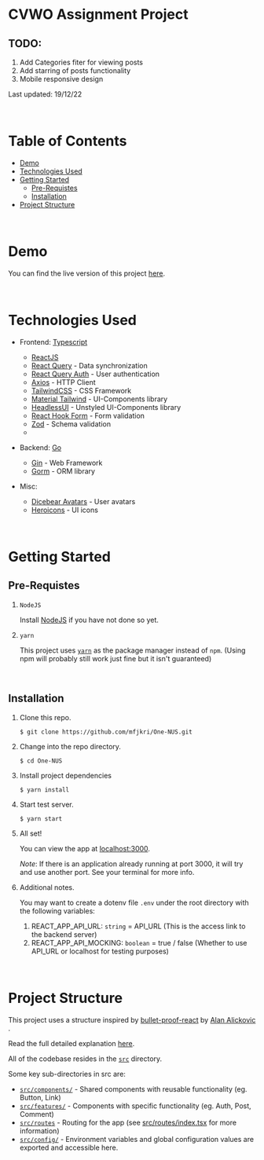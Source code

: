 # CVWO Assignment Project

## TODO:

1. Add Categories fiter for viewing posts
2. Add starring of posts functionality
3. Mobile responsive design

Last updated: 19/12/22

<br/>

# Table of Contents

- [Demo](#demo)
- [Technologies Used](#technologies-used)
- [Getting Started](#getting-started)
  - [Pre-Requistes](#pre-requistes)
  - [Installation](#installation)
- [Project Structure](#project-structure)

<br/>

# Demo

You can find the live version of this project [here](http://onenus.s3-website-ap-southeast-1.amazonaws.com/).

<br/>

# Technologies Used

- Frontend: [Typescript](https://www.typescriptlang.org/)
  - [ReactJS](https://reactjs.org/)
  - [React Query](https://react-query-v3.tanstack.com/) - Data synchronization
  - [React Query Auth](https://github.com/alan2207/react-query-auth) - User authentication
  - [Axios](https://axios-http.com/docs/intro) - HTTP Client
  - [TailwindCSS](https://tailwindcss.com/) - CSS Framework
  - [Material Tailwind](https://www.material-tailwind.com/) - UI-Components library
  - [HeadlessUI](https://headlessui.com/) - Unstyled UI-Components library
  - [React Hook Form](https://react-hook-form.com/) - Form validation
  - [Zod](https://zod.dev/) - Schema validation
  -
- Backend: [Go](https://go.dev/)

  - [Gin](https://gin-gonic.com/) - Web Framework
  - [Gorm](https://gorm.io/) - ORM library

- Misc:
  - [Dicebear Avatars](https://avatars.dicebear.com/) - User avatars
  - [Heroicons](https://heroicons.com/) - UI icons

<br/>

# Getting Started

## Pre-Requistes

1. `NodeJS`

   Install [NodeJS](https://nodejs.org/en/download/) if you have not done so yet.

2. `yarn`

   This project uses [`yarn`](https://classic.yarnpkg.com/lang/en/docs/install/) as the package manager instead of `npm`. (Using npm will probably still work just fine but it isn't guaranteed)

<br/>

## Installation

1. Clone this repo.
   ```
   $ git clone https://github.com/mfjkri/One-NUS.git
   ```
2. Change into the repo directory.
   ```
   $ cd One-NUS
   ```
3. Install project dependencies

   ```
   $ yarn install
   ```

4. Start test server.

   ```
   $ yarn start
   ```

5. All set!

   You can view the app at [localhost:3000](http://localhost:3000).

   _Note_: If there is an application already running at port 3000, it will try and use another port. See your terminal for more info.

6. Additional notes.

   You may want to create a dotenv file `.env` under the root directory with the following variables:

   1. REACT_APP_API_URL: `string` = API_URL (This is the access link to the backend server)
   2. REACT_APP_API_MOCKING: `boolean` = true / false (Whether to use API_URL or localhost for testing purposes)

<br/>

# Project Structure

This project uses a structure inspired by [bullet-proof-react](https://github.com/alan2207/bulletproof-react/) by [Alan Alickovic ](https://github.com/alan2207).

Read the full detailed explanation [here](https://github.com/alan2207/bulletproof-react/blob/master/docs/project-structure.md).

All of the codebase resides in the [`src`](src/) directory.

Some key sub-directories in src are:

- [`src/components/`](src/components/) - Shared components with reusable functionality (eg. Button, Link)
- [`src/features/`](src/features/) - Components with specific functionality (eg. Auth, Post, Comment)
- [`src/routes`](src/routes/) - Routing for the app (see [src/routes/index.tsx](src/routes/index.tsx) for more information)
- [`src/config/`](src/config/) - Environment variables and global configuration values are exported and accessible here.
